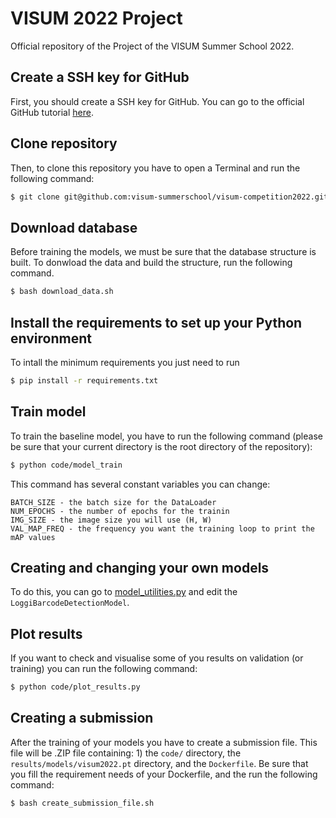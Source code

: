 # VISUM 2022 Project
Official repository of the Project of the VISUM Summer School 2022.

## Create a SSH key for GitHub
First, you should create a SSH key for GitHub. You can go to the official GitHub tutorial [here](https://docs.github.com/en/authentication/connecting-to-github-with-ssh/generating-a-new-ssh-key-and-adding-it-to-the-ssh-agent).

## Clone repository
Then, to clone this repository you have to open a Terminal and run the following command:
```bash
$ git clone git@github.com:visum-summerschool/visum-competition2022.git
```

## Download database
Before training the models, we must be sure that the database structure is built. To donwload the data and build the structure, run the following command.
```bash
$ bash download_data.sh
```

## Install the requirements to set up your Python environment
To intall the minimum requirements you just need to run
```bash
$ pip install -r requirements.txt
```

## Train model
To train the baseline model, you have to run the following command (please be sure that your current directory is the root directory of the repository):
```bash
$ python code/model_train
```

This command has several constant variables you can change:
```
BATCH_SIZE - the batch size for the DataLoader
NUM_EPOCHS - the number of epochs for the trainin
IMG_SIZE - the image size you will use (H, W)
VAL_MAP_FREQ - the frequency you want the training loop to print the mAP values
```

## Creating and changing your own models
To do this, you can go to [model_utilities.py](code/model_utilities.py) and edit the `LoggiBarcodeDetectionModel`.

## Plot results
If you want to check and visualise some of you results on validation (or training) you can run the following command:
```bash
$ python code/plot_results.py
```

## Creating a submission
After the training of your models you have to create a submission file. This file will be .ZIP file containing: 1) the `code/` directory, the `results/models/visum2022.pt` directory, and the `Dockerfile`. Be sure that you fill the requirement needs of your Dockerfile, and the run the following command:
```bash
$ bash create_submission_file.sh
```
